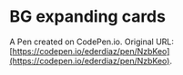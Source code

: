 # BG expanding cards

A Pen created on CodePen.io. Original URL: [https://codepen.io/ederdiaz/pen/NzbKeo](https://codepen.io/ederdiaz/pen/NzbKeo).


